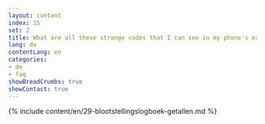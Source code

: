 ```yaml
---
layout: content
index: 15
set: 2
title: What are all these strange codes that I can see in my phone's exposure log?
lang: de
contentLang: en
categories:
- de
- faq
showBreadCrumbs: true
showContact: true
---
```

{% include content/en/29-blootstellingslogboek-getallen.md %}
